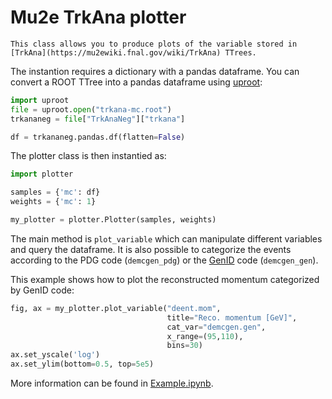 # Mu2e TrkAna plotter

	This class allows you to produce plots of the variable stored in [TrkAna](https://mu2ewiki.fnal.gov/wiki/TrkAna) TTrees.
The instantion requires a dictionary with a pandas dataframe. You can convert a ROOT TTree into a pandas dataframe using [uproot](https://github.com/scikit-hep/uproot):

```python
import uproot
file = uproot.open("trkana-mc.root")
trkananeg = file["TrkAnaNeg"]["trkana"]

df = trkananeg.pandas.df(flatten=False)
```

The plotter class is then instantied as:
```python
import plotter

samples = {'mc': df}
weights = {'mc': 1}

my_plotter = plotter.Plotter(samples, weights)
```

The main method is `plot_variable` which can manipulate different variables and query the dataframe. It is also possible to categorize the events according to the PDG code (`demcgen_pdg`) or the [GenID](https://github.com/Mu2e/Offline/blob/master/MCDataProducts/inc/GenId.hh) code (`demcgen_gen`).

This example shows how to plot the reconstructed momentum categorized by GenID code:
```python
fig, ax = my_plotter.plot_variable("deent.mom",
                                   title="Reco. momentum [GeV]",
                                   cat_var="demcgen.gen",
                                   x_range=(95,110),
                                   bins=30)
ax.set_yscale('log')
ax.set_ylim(bottom=0.5, top=5e5)
```

More information can be found in [Example.ipynb](https://github.com/soleti/mu2e_plotter/blob/master/Example.ipynb).

